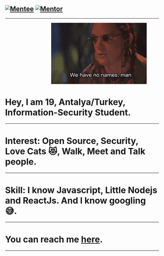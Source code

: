 [![Mentee](https://img.shields.io/badge/Find%20Mentor-I'm%20a%20mentee-blueviolet)](https://findmentor.network/peer/selcuk-tatar)
[![Mentor](https://img.shields.io/badge/Find%20Mentor-I'm%20a%20mentor-brightgreen)](https://findmentor.network/peer/selcuk-tatar)
---
---

<img src='./assets/nameless.gif' style='margin-left: 30%; margin-right: 30%;'>


# Hey, I am 19, Antalya/Turkey, Information-Security Student.
---
# Interest: Open Source, Security, Love Cats 😻, Walk, Meet and Talk people. 
---
# Skill: I know Javascript, Little Nodejs and ReactJs. And I know googling 😅.
---
# You can reach me [here](https://findmentor.network/peer/selcuk-tatar).
---
